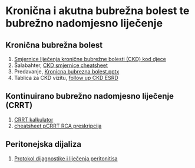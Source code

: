# Kronična i akutna bubrežna bolest te bubrežno nadomjesno liječenje

## Kronična bubrežna bolest
   1. [Smjernice liječenja kronične bubrežne bolesti (CKD) kod djece](https://drive.google.com/file/d/1xXNLSqTnbxZrf3UBndevBQoVzQh1ApXC/view?usp=sharing)  
   2. Šalabahter, [CKD smjernice cheatsheet](https://drive.google.com/file/d/1JX0rUKeuwZcw3Erdr8lnn8v-efV5lElP/view?usp=sharing)  
   3. Predavanje, [Kronicna bubrezna bolest.pptx](https://drive.google.com/file/d/0B1VEJ3xovxWJOFE2RVhoUElvbGc)
   4. Tablica za CKD vizitu, [follow up CKD ESRD](https://docs.google.com/spreadsheets/d/18V6Ul_AteWW4kjGCn55xM34SYwr0RhbajEf7vVo3qxs/edit?usp=sharing)     
   
## Kontinuirano bubrežno nadomjesno liječenje (CRRT)
   1. [CRRT kalkulator](https://drive.google.com/open?id=1UM_QAgp7jy2FZYGllYJjcvxEcBLreeUG)  
   2. [cheatsheet pCRRT RCA preskripcija](https://docs.google.com/spreadsheets/d/1QFoAoNFXoD6qppi6FLY0zUGGHY87FN9imwY0P7Ac_yE/edit?usp=sharingg)  

## Peritonejska dijaliza
   1. [Protokol dijagnostike i liječenja peritonitisa](https://drive.google.com/file/d/0B1VEJ3xovxWJQWt3RTZ0SWpuQ2NTOFJGWWV5clBNVTZ2MnA0/view?usp=sharing) 
  